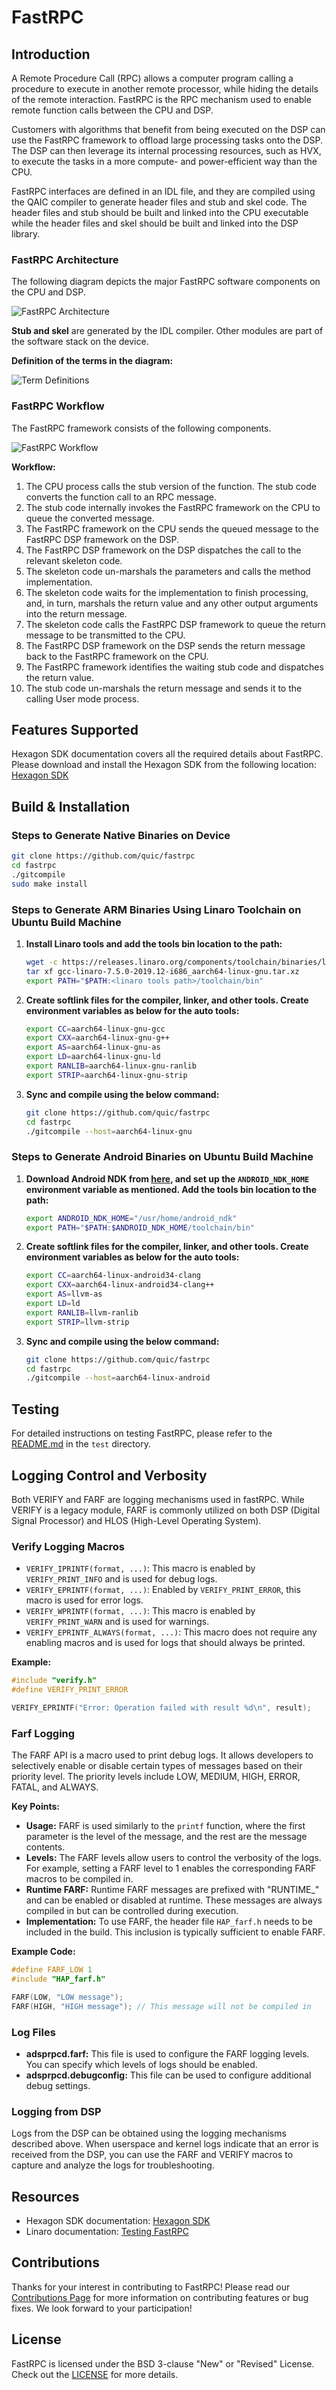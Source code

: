 # FastRPC

## Introduction

A Remote Procedure Call (RPC) allows a computer program calling a procedure to execute in another remote processor, while hiding the details of the remote interaction. FastRPC is the RPC mechanism used to enable remote function calls between the CPU and DSP.

Customers with algorithms that benefit from being executed on the DSP can use the FastRPC framework to offload large processing tasks onto the DSP. The DSP can then leverage its internal processing resources, such as HVX, to execute the tasks in a more compute- and power-efficient way than the CPU.

FastRPC interfaces are defined in an IDL file, and they are compiled using the QAIC compiler to generate header files and stub and skel code. The header files and stub should be built and linked into the CPU executable while the header files and skel should be built and linked into the DSP library.

### FastRPC Architecture

The following diagram depicts the major FastRPC software components on the CPU and DSP.

![FastRPC Architecture](Docs/images/FastRPC_architecture.png)

**Stub and skel** are generated by the IDL compiler. Other modules are part of the software stack on the device.

**Definition of the terms in the diagram:**

![Term Definitions](Docs/images/Term_definitions.png)

### FastRPC Workflow

The FastRPC framework consists of the following components.

![FastRPC Workflow](Docs/images/FastRPC_workflow.png)

**Workflow:**

1. The CPU process calls the stub version of the function. The stub code converts the function call to an RPC message.
2. The stub code internally invokes the FastRPC framework on the CPU to queue the converted message.
3. The FastRPC framework on the CPU sends the queued message to the FastRPC DSP framework on the DSP.
4. The FastRPC DSP framework on the DSP dispatches the call to the relevant skeleton code.
5. The skeleton code un-marshals the parameters and calls the method implementation.
6. The skeleton code waits for the implementation to finish processing, and, in turn, marshals the return value and any other output arguments into the return message.
7. The skeleton code calls the FastRPC DSP framework to queue the return message to be transmitted to the CPU.
8. The FastRPC DSP framework on the DSP sends the return message back to the FastRPC framework on the CPU.
9. The FastRPC framework identifies the waiting stub code and dispatches the return value.
10. The stub code un-marshals the return message and sends it to the calling User mode process.

## Features Supported

Hexagon SDK documentation covers all the required details about FastRPC. Please download and install the Hexagon SDK from the following location:
[Hexagon SDK](https://developer.qualcomm.com/software/hexagon-dsp-sdk)

## Build & Installation

### Steps to Generate Native Binaries on Device

```bash
git clone https://github.com/quic/fastrpc
cd fastrpc
./gitcompile
sudo make install
```

### Steps to Generate ARM Binaries Using Linaro Toolchain on Ubuntu Build Machine

1. **Install Linaro tools and add the tools bin location to the path:**

    ```bash
    wget -c https://releases.linaro.org/components/toolchain/binaries/latest-7/aarch64-linux-gnu/gcc-linaro-7.5.0-2019.12-i686_aarch64-linux-gnu.tar.xz
    tar xf gcc-linaro-7.5.0-2019.12-i686_aarch64-linux-gnu.tar.xz
    export PATH="$PATH:<linaro tools path>/toolchain/bin"
    ```

2. **Create softlink files for the compiler, linker, and other tools. Create environment variables as below for the auto tools:**

    ```bash
    export CC=aarch64-linux-gnu-gcc
    export CXX=aarch64-linux-gnu-g++
    export AS=aarch64-linux-gnu-as
    export LD=aarch64-linux-gnu-ld
    export RANLIB=aarch64-linux-gnu-ranlib
    export STRIP=aarch64-linux-gnu-strip
    ```

3. **Sync and compile using the below command:**

    ```bash
    git clone https://github.com/quic/fastrpc
    cd fastrpc
    ./gitcompile --host=aarch64-linux-gnu
    ```

### Steps to Generate Android Binaries on Ubuntu Build Machine

1. **Download Android NDK from [here](https://developer.android.com/ndk/downloads/index.html), and set up the `ANDROID_NDK_HOME` environment variable as mentioned. Add the tools bin location to the path:**

    ```bash
    export ANDROID_NDK_HOME="/usr/home/android_ndk"
    export PATH="$PATH:$ANDROID_NDK_HOME/toolchain/bin"
    ```

2. **Create softlink files for the compiler, linker, and other tools. Create environment variables as below for the auto tools:**

    ```bash
    export CC=aarch64-linux-android34-clang
    export CXX=aarch64-linux-android34-clang++
    export AS=llvm-as
    export LD=ld
    export RANLIB=llvm-ranlib
    export STRIP=llvm-strip
    ```

3. **Sync and compile using the below command:**

    ```bash
    git clone https://github.com/quic/fastrpc
    cd fastrpc
    ./gitcompile --host=aarch64-linux-android
    ```

## Testing

For detailed instructions on testing FastRPC, please refer to the [README.md](test/README.md) in the `test` directory.

## Logging Control and Verbosity

Both VERIFY and FARF are logging mechanisms used in fastRPC. While VERIFY is a legacy module, FARF is commonly utilized on both DSP (Digital Signal Processor) and HLOS (High-Level Operating System).

### Verify Logging Macros

- `VERIFY_IPRINTF(format, ...)`: This macro is enabled by `VERIFY_PRINT_INFO` and is used for debug logs.
- `VERIFY_EPRINTF(format, ...)`: Enabled by `VERIFY_PRINT_ERROR`, this macro is used for error logs.
- `VERIFY_WPRINTF(format, ...)`: This macro is enabled by `VERIFY_PRINT_WARN` and is used for warnings.
- `VERIFY_EPRINTF_ALWAYS(format, ...)`: This macro does not require any enabling macros and is used for logs that should always be printed.

**Example:**

```c
#include "verify.h"
#define VERIFY_PRINT_ERROR

VERIFY_EPRINTF("Error: Operation failed with result %d\n", result);
```

### Farf Logging

The FARF API is a macro used to print debug logs. It allows developers to selectively enable or disable certain types of messages based on their priority level. The priority levels include LOW, MEDIUM, HIGH, ERROR, FATAL, and ALWAYS.

**Key Points:**

- **Usage:** FARF is used similarly to the `printf` function, where the first parameter is the level of the message, and the rest are the message contents.
- **Levels:** The FARF levels allow users to control the verbosity of the logs. For example, setting a FARF level to 1 enables the corresponding FARF macros to be compiled in.
- **Runtime FARF:** Runtime FARF messages are prefixed with "RUNTIME_" and can be enabled or disabled at runtime. These messages are always compiled in but can be controlled during execution.
- **Implementation:** To use FARF, the header file `HAP_farf.h` needs to be included in the build. This inclusion is typically sufficient to enable FARF.

**Example Code:**

```c
#define FARF_LOW 1
#include "HAP_farf.h"

FARF(LOW, "LOW message");
FARF(HIGH, "HIGH message"); // This message will not be compiled in
```

### Log Files

- **adsprpcd.farf:** This file is used to configure the FARF logging levels. You can specify which levels of logs should be enabled.
- **adsprpcd.debugconfig:** This file can be used to configure additional debug settings.

### Logging from DSP

Logs from the DSP can be obtained using the logging mechanisms described above. When userspace and kernel logs indicate that an error is received from the DSP, you can use the FARF and VERIFY macros to capture and analyze the logs for troubleshooting.

## Resources

- Hexagon SDK documentation: [Hexagon SDK](https://developer.qualcomm.com/software/hexagon-dsp-sdk)
- Linaro documentation: [Testing FastRPC](https://git.codelinaro.org/linaro/qcomlt/fastrpc/-/wikis/Testing-FastRPC)

## Contributions

Thanks for your interest in contributing to FastRPC! Please read our [Contributions Page](CONTRIBUTING.md) for more information on contributing features or bug fixes. We look forward to your participation!

## License

FastRPC is licensed under the BSD 3-clause "New" or "Revised" License. Check out the [LICENSE](LICENSE.txt) for more details.